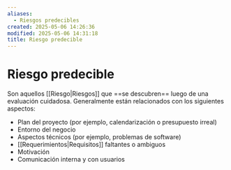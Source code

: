 ```yaml
---
aliases:
  - Riesgos predecibles
created: 2025-05-06 14:26:36
modified: 2025-05-06 14:31:18
title: Riesgo predecible
---
```


# Riesgo predecible

Son aquellos [[Riesgo|Riesgos]] que ==se descubren== luego de una evaluación cuidadosa. Generalmente están relacionados con los siguientes aspectos:

- Plan del proyecto (por ejemplo, calendarización o presupuesto irreal)
- Entorno del negocio
- Aspectos técnicos (por ejemplo, problemas de software)
- [[Requerimientos|Requisitos]] faltantes o ambiguos
- Motivación
- Comunicación interna y con usuarios

